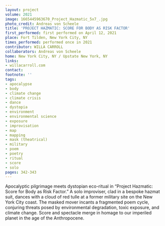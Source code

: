 ```yaml
---
layout: project
volume: 2021
image: 1665445963670_Project_Hazmatic_5x7_.jpg
photo_credit: Andreas von Scheele
title: 'PROJECT HAZMATIC: SCORE FOR BODY AS RISK FACTOR'
first_performed: first performed on April 12, 2021
place: Fort Tilden, New York City, NY
times_performed: performed once in 2021
contributor: WILLA CARROLL
collaborators: Andreas von Scheele
home: New York City, NY / Upstate New York, NY
links:
- willacarroll.com
contact:
footnote: ''
tags:
- apocalypse
- body
- climate change
- climate crisis
- dance
- dystopia
- environment
- environmental science
- exposure
- improvisation
- map
- mapping
- mask (theatrical)
- military
- poem
- poetry
- ritual
- score
- solo
pages: 342-343
---
```


Apocalyptic pilgrimage meets dystopian eco-ritual in “Project Hazmatic: Score for Body as Risk Factor.” A solo improviser, clad in a bespoke hazmat suit, dances with a cloud of red tulle at a former military site on the New York City coast. The masked mover incants a fragmented poem cycle, conjuring threats posed by environmental degradation, toxic exposure, and climate change. Score and spectacle merge in homage to our imperiled planet in the age of the Anthropocene. 